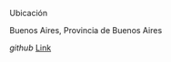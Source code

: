 
Ubicación

Buenos Aires, Provincia de Buenos Aires

*github*
[Link](https://github.com/MarianoImende)
